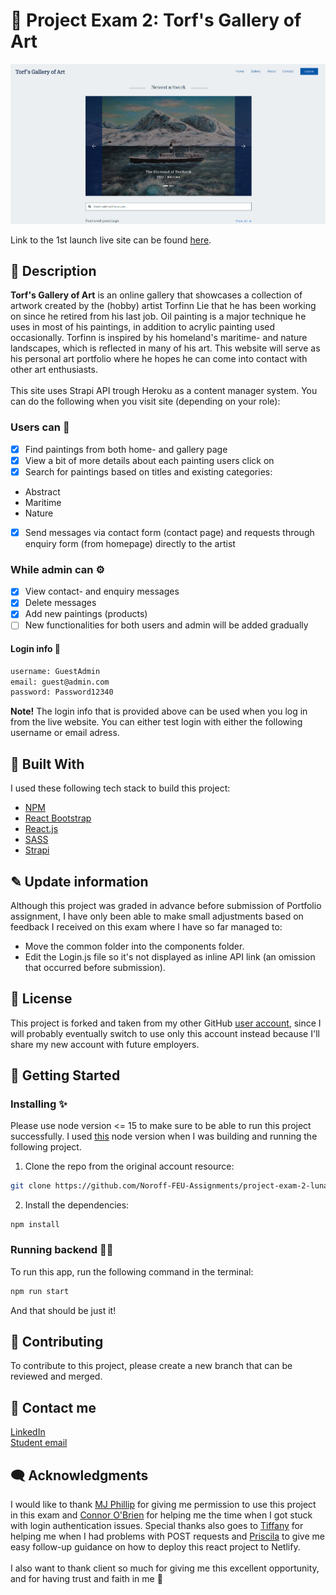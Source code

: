 # 🎨 Project Exam 2: Torf's Gallery of Art
<img src="/src/assets/home.png" alt="Torf's Gallery of Art homepage screenshot.">

Link to the 1st launch live site can be found [here](https://torfs-gallery.netlify.app/).

## 📜 Description
<b>Torf's Gallery of Art</b> is an online gallery that showcases a collection of artwork created by the (hobby) artist Torfinn Lie that he has been working on since he retired from his last job. Oil painting is a major technique he uses in most of his paintings, in addition to acrylic painting used occasionally. Torfinn is inspired by his homeland's maritime- and nature landscapes, which is reflected in many of his art. This website will serve as his personal art portfolio where he hopes he can come into contact with other art enthusiasts.
<br><br>
This site uses Strapi API trough Heroku as a content manager system. You can do the following when you visit site (depending on your role): 
### Users can 👤
- [x] Find paintings from both home- and gallery page 
- [x] View a bit of more details about each painting users click on
- [x] Search for paintings based on titles and existing categories:
+ Abstract
+ Maritime
+ Nature
- [x] Send messages via contact form (contact page) and requests through enquiry form (from homepage) directly to the artist
### While admin can ⚙️
- [x] View contact- and enquiry messages
- [x] Delete messages
- [x] Add new paintings (products)
- [ ] New functionalities for both users and admin will be added gradually
#### Login info 🔐
```bash
username: GuestAdmin
email: guest@admin.com
password: Password12340
```
<b>Note!</b> The login info that is provided above can be used when you log in from the live website. You can either test login with either the following username or email adress. 
## 🔧 Built With
I used these following tech stack to build this project:
- [NPM](https://www.npmjs.com/)
- [React Bootstrap](https://https://react-bootstrap.github.io/)
- [React.js](https://reactjs.org/)
- [SASS](https://sass-lang.com/)
- [Strapi](https://strapi.io/) 
## ✎ Update information 
Although this project was graded in advance before submission of Portfolio assignment, I have only been able to make small adjustments based on feedback I received on this exam where I have so far managed to: 
+ Move the common folder into the components folder.
+ Edit the Login.js file so it's not displayed as inline API link (an omission that occurred before submission).
## 🏅 License
This project is forked and taken from my other GitHub [user account](https://www.github.com/LunaDragon666), since I will probably eventually switch to use only this account instead because I'll share my new account with future employers. 
<br>
## 🚀 Getting Started
### Installing ✨
Please use node version <= 15 to make sure to be able to run this project successfully. I used [this](https://www.npackd.org/p/org.nodejs.NodeJS/14.18.1) node version when I was building and running the following project. 
1. Clone the repo from the original account resource:
```bash
git clone https://github.com/Noroff-FEU-Assignments/project-exam-2-lunadragon666.git
```
2. Install the dependencies:
```
npm install
```
### Running backend 👩‍💻
To run this app, run the following command in the terminal:
```bash
npm run start
```
And that should be just it!
## 🔗 Contributing
To contribute to this project, please create a new branch that can be reviewed and merged.
## 🤙 Contact me
[LinkedIn](https://www.linkedin.com/in/monika-lie/)
<br>
[Student email](mailto:monlie16236@stud.noroff.no) 
## 🗨️ Acknowledgments
I would like to thank [MJ Phillip](https://www.github.com/MJPhillip) for giving me permission to use this project in this exam and [Connor O'Brien](https://www.github.com/cnnrbrn) for helping me the time when I got stuck with login authentication issues. Special thanks also goes to [Tiffany](https://www.github.com/utvaer) for helping me when I had problems with POST requests and [Priscila](https://www.github.com/pkderlam87) to give me easy follow-up guidance on how to deploy this react project to Netlify.
<br><br>
I also want to thank client so much for giving me this excellent opportunity, and for having trust and faith in me 🙏
<br>
<br>
